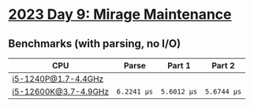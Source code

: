 # [2023 Day 9: Mirage Maintenance](https://adventofcode.com/2023/day/9)

## Benchmarks (with parsing, no I/O)

| CPU                  | Parse       | Part 1      | Part 2      |
| -------------------- | ----------- | ----------- | ----------- |
| i5-1240P@1.7-4.4GHz  |             |             |             |
| i5-12600K@3.7-4.9GHz | `6.2241 µs` | `5.6012 µs` | `5.6744 µs` |
